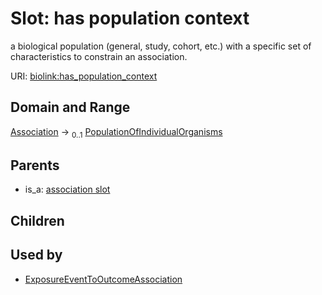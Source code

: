 
# Slot: has population context


a biological population (general, study, cohort, etc.) with a specific set of characteristics to constrain an association.

URI: [biolink:has_population_context](https://w3id.org/biolink/vocab/has_population_context)


## Domain and Range

[Association](Association.md) &#8594;  <sub>0..1</sub> [PopulationOfIndividualOrganisms](PopulationOfIndividualOrganisms.md)

## Parents

 *  is_a: [association slot](association_slot.md)

## Children


## Used by

 * [ExposureEventToOutcomeAssociation](ExposureEventToOutcomeAssociation.md)
